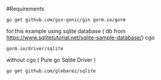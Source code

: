 #Requirements

```
go get github.com/gin-gonic/gin gorm.io/gorm
```

for this example using sqlite database ( db from https://www.sqlitetutorial.net/sqlite-sample-database/)
cgo
```
gorm.io/driver/sqlite
```

without cgo ( Pure go Sqlite Driver )
```
go get github.com/glebarez/sqlite
```
